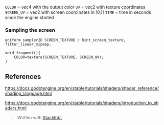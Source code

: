 
`COLOR` = vec4 with the output color
`UV` = vec2 with texture coordinates
`SCREEN_UV` = vec2 with screen coordinates in [0,1]
`TIME` = time in seconds since the engine started
### Sampling the screen
```hlsl
uniform sampler2D SCREEN_TEXTURE : hint_screen_texture, filter_linear_mipmap;

void fragment(){
	COLOR=texture(SCREEN_TEXTURE, SCREEN_UV);
}
```

## References
https://docs.godotengine.org/en/stable/tutorials/shaders/shader_reference/shading_language.html

https://docs.godotengine.org/en/stable/tutorials/shaders/introduction_to_shaders.html




> Written with [StackEdit](https://stackedit.io/).
<!--stackedit_data:
eyJoaXN0b3J5IjpbMTE2NDUwNTg0OCwtMTMxMjY4MDA2LC0xND
k1ODYxOTc5XX0=
-->